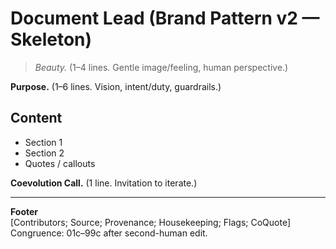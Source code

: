 # Document Lead (Brand Pattern v2 — Skeleton)

> *Beauty.*  (1–4 lines.  Gentle image/feeling, human perspective.)

**Purpose.**  (1–6 lines.  Vision, intent/duty, guardrails.)

## Content
- Section 1
- Section 2
- Quotes / callouts

**Coevolution Call.**  (1 line.  Invitation to iterate.)

---
**Footer**  
[Contributors; Source; Provenance; Housekeeping; Flags; CoQuote]  
Congruence: 01c–99c after second-human edit.
